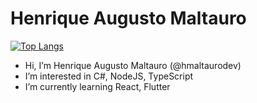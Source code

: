 # Henrique Augusto Maltauro

[![Top Langs](https://github-readme-stats.vercel.app/api/top-langs/?username=hmaltaurodev&layout=compact&theme=github_dark)](https://github.com/hmaltaurodev/github-readme-stats)

- Hi, I’m Henrique Augusto Maltauro (@hmaltaurodev)
- I’m interested in C#, NodeJS, TypeScript
- I’m currently learning React, Flutter

<!---
hmaltaurodev/hmaltaurodev is a ✨ special ✨ repository because its `README.md` (this file) appears on your GitHub profile.
You can click the Preview link to take a look at your changes.
--->
